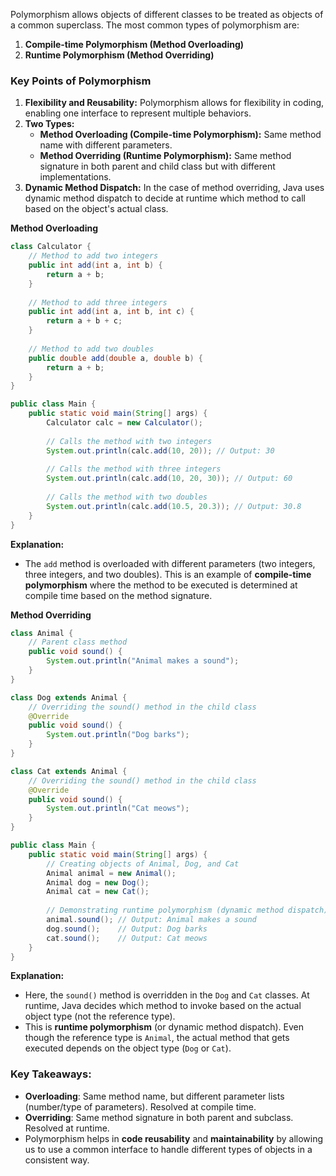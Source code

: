 Polymorphism allows objects of different classes to be treated as objects of a common superclass. The most common types of polymorphism are:

1. **Compile-time Polymorphism (Method Overloading)**
2. **Runtime Polymorphism (Method Overriding)**

### Key Points of Polymorphism

1. **Flexibility and Reusability:** Polymorphism allows for flexibility in coding, enabling one interface to represent multiple behaviors.
2. **Two Types:**
    - **Method Overloading (Compile-time Polymorphism):** Same method name with different parameters.
    - **Method Overriding (Runtime Polymorphism):** Same method signature in both parent and child class but with different implementations.
3. **Dynamic Method Dispatch:** In the case of method overriding, Java uses dynamic method dispatch to decide at runtime which method to call based on the object's actual class.

**Method Overloading**
```java
class Calculator {
    // Method to add two integers
    public int add(int a, int b) {
        return a + b;
    }
    
    // Method to add three integers
    public int add(int a, int b, int c) {
        return a + b + c;
    }
    
    // Method to add two doubles
    public double add(double a, double b) {
        return a + b;
    }
}

public class Main {
    public static void main(String[] args) {
        Calculator calc = new Calculator();
        
        // Calls the method with two integers
        System.out.println(calc.add(10, 20)); // Output: 30
        
        // Calls the method with three integers
        System.out.println(calc.add(10, 20, 30)); // Output: 60
        
        // Calls the method with two doubles
        System.out.println(calc.add(10.5, 20.3)); // Output: 30.8
    }
}
```

**Explanation:**
- The `add` method is overloaded with different parameters (two integers, three integers, and two doubles). This is an example of **compile-time polymorphism** where the method to be executed is determined at compile time based on the method signature.

**Method Overriding**
```java
class Animal {
    // Parent class method
    public void sound() {
        System.out.println("Animal makes a sound");
    }
}

class Dog extends Animal {
    // Overriding the sound() method in the child class
    @Override
    public void sound() {
        System.out.println("Dog barks");
    }
}

class Cat extends Animal {
    // Overriding the sound() method in the child class
    @Override
    public void sound() {
        System.out.println("Cat meows");
    }
}

public class Main {
    public static void main(String[] args) {
        // Creating objects of Animal, Dog, and Cat
        Animal animal = new Animal();
        Animal dog = new Dog();
        Animal cat = new Cat();
        
        // Demonstrating runtime polymorphism (dynamic method dispatch)
        animal.sound(); // Output: Animal makes a sound
        dog.sound();    // Output: Dog barks
        cat.sound();    // Output: Cat meows
    }
}
```

**Explanation:**
- Here, the `sound()` method is overridden in the `Dog` and `Cat` classes. At runtime, Java decides which method to invoke based on the actual object type (not the reference type).
- This is **runtime polymorphism** (or dynamic method dispatch). Even though the reference type is `Animal`, the actual method that gets executed depends on the object type (`Dog` or `Cat`).

### Key Takeaways:

- **Overloading**: Same method name, but different parameter lists (number/type of parameters). Resolved at compile time.
- **Overriding**: Same method signature in both parent and subclass. Resolved at runtime.
- Polymorphism helps in **code reusability** and **maintainability** by allowing us to use a common interface to handle different types of objects in a consistent way.